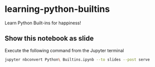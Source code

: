 # learning-python-builtins
Learn Python Built-ins for happiness!

## Show this notebook as slide

Execute the following command from the Jupyter terminal

```bash
jupyter nbconvert Python\ Builtins.ipynb --to slides --post serve
```